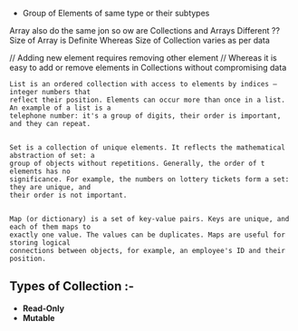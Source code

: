 - Group of Elements of same type or their subtypes

Array also do the same jon so ow are Collections and Arrays Different ??
Size of Array is Definite
Whereas Size of Collection varies as per data

// Adding new element requires removing other element
//      Whereas it is easy to add or remove elements in Collections without compromising data

    List is an ordered collection with access to elements by indices — integer numbers that
    reflect their position. Elements can occur more than once in a list. An example of a list is a
    telephone number: it's a group of digits, their order is important, and they can repeat.


    Set is a collection of unique elements. It reflects the mathematical abstraction of set: a
    group of objects without repetitions. Generally, the order of t elements has no
    significance. For example, the numbers on lottery tickets form a set: they are unique, and
    their order is not important.


    Map (or dictionary) is a set of key-value pairs. Keys are unique, and each of them maps to
    exactly one value. The values can be duplicates. Maps are useful for storing logical
    connections between objects, for example, an employee's ID and their position.


## Types of Collection :-
- **Read-Only** 
- **Mutable**